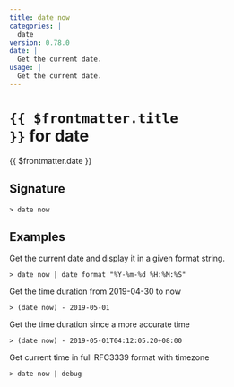```yaml
---
title: date now
categories: |
  date
version: 0.78.0
date: |
  Get the current date.
usage: |
  Get the current date.
---
```


# <code>{{ $frontmatter.title }}</code> for date

<div class='command-title'>{{ $frontmatter.date }}</div>

## Signature

```> date now ```

## Examples

Get the current date and display it in a given format string.
```shell
> date now | date format "%Y-%m-%d %H:%M:%S"

```

Get the time duration from 2019-04-30 to now
```shell
> (date now) - 2019-05-01

```

Get the time duration since a more accurate time
```shell
> (date now) - 2019-05-01T04:12:05.20+08:00

```

Get current time in full RFC3339 format with timezone
```shell
> date now | debug

```
